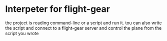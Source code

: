# Interpeter for flight-gear
the project is reading command-line or a script and run it.
tou can also write the script and connect to a flight-gear server and control
the plane from the script you wrote
